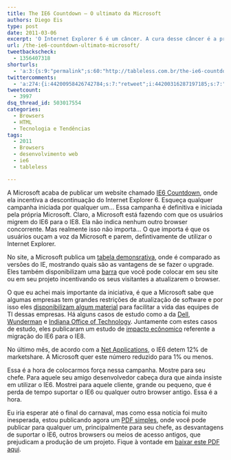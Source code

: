 ```yaml
---
title: The IE6 Countdown – O ultimato da Microsoft
authors: Diego Eis
type: post
date: 2011-03-06
excerpt: 'O Internet Explorer 6 é um câncer. A cura desse câncer é a própria Microsoft. Com a campanha The IE6 Countdown, a Microsoft quer diminuir para 1% o marketshare do IE6 no mundo! '
url: /the-ie6-countdown-ultimato-microsoft/
tweetbackscheck:
  - 1356407318
shorturls:
  - 'a:3:{s:9:"permalink";s:60:"http://tableless.com.br/the-ie6-countdown-ultimato-microsoft";s:7:"tinyurl";s:26:"http://tinyurl.com/3vr4pjw";s:4:"isgd";s:19:"http://is.gd/oJLCvH";}'
twittercomments:
  - 'a:274:{i:44200958426742784;s:7:"retweet";i:44200316287197185;s:7:"retweet";i:44201058775470080;s:7:"retweet";i:44201131861229568;s:7:"retweet";i:44201125720764417;s:7:"retweet";i:44201389332758529;s:7:"retweet";i:44201379631341569;s:7:"retweet";i:44201347708493824;s:7:"retweet";i:44201236181954560;s:7:"retweet";i:44201155076702208;s:7:"retweet";i:44201400913235968;s:7:"retweet";i:44201398413430784;s:7:"retweet";i:44201617947496448;s:7:"retweet";i:44202134249545728;s:7:"retweet";i:44203219961917440;s:7:"retweet";i:44202902595715072;s:7:"retweet";i:44202522671452160;s:7:"retweet";i:44202489284792320;s:7:"retweet";i:44202245356666881;s:7:"retweet";i:44203257555456000;s:7:"retweet";i:44203973724487681;s:7:"retweet";i:44203540993949697;s:7:"retweet";i:44918217256353793;s:6:"137170";i:44204822500610048;s:7:"retweet";i:44204623187292162;s:7:"retweet";i:44204230856282112;s:7:"retweet";i:45299875943952384;s:6:"137180";i:44209937521459200;s:7:"retweet";i:44208984042905600;s:7:"retweet";i:44207762934218752;s:7:"retweet";i:44207019296690177;s:7:"retweet";i:44206952556937216;s:7:"retweet";i:44206753373622274;s:7:"retweet";i:44206716111433728;s:7:"retweet";i:44205958280388608;s:7:"retweet";i:44205809554571264;s:7:"retweet";i:44205613579902977;s:7:"retweet";i:44205503689146368;s:7:"retweet";i:44205389931233280;s:7:"retweet";i:44205352971026432;s:7:"retweet";i:44205240685314048;s:7:"retweet";i:44204878976909312;s:7:"retweet";i:44265102169485313;s:7:"retweet";i:44265066496917504;s:7:"retweet";i:44264896732467200;s:7:"retweet";i:44253724671086592;s:7:"retweet";i:44248943319715840;s:7:"retweet";i:44246503061065730;s:7:"retweet";i:44237468857401344;s:7:"retweet";i:44227234017452032;s:7:"retweet";i:44227049501622272;s:7:"retweet";i:44225491468697600;s:7:"retweet";i:44223826397118464;s:7:"retweet";i:44222513303134208;s:7:"retweet";i:44219715693977600;s:7:"retweet";i:44219598110851072;s:7:"retweet";i:44217242426146816;s:7:"retweet";i:44216842222452736;s:7:"retweet";i:44215466868228096;s:7:"retweet";i:44215037249863680;s:7:"retweet";i:44211757455126528;s:7:"retweet";i:44210651605893121;s:7:"retweet";i:44210515471372288;s:7:"retweet";i:44413233158823936;s:7:"retweet";i:44410800491872256;s:7:"retweet";i:44388797173084160;s:7:"retweet";i:44383229913993216;s:7:"retweet";i:44380101437173760;s:7:"retweet";i:44378940994883584;s:7:"retweet";i:44377890669867008;s:7:"retweet";i:44374406620905472;s:7:"retweet";i:44374352669589504;s:7:"retweet";i:44374077099610113;s:7:"retweet";i:44362971899641856;s:7:"retweet";i:44443518466400257;s:7:"retweet";i:44443291852353537;s:7:"retweet";i:44443243852738560;s:7:"retweet";i:44441077465366529;s:7:"retweet";i:44440997446418433;s:7:"retweet";i:44421450228170752;s:7:"retweet";i:44519264375414784;s:7:"retweet";i:44475457361543168;s:7:"retweet";i:44471837157105664;s:7:"retweet";i:44446424234078208;s:7:"retweet";i:44876768976437248;s:7:"retweet";i:44864131869839360;s:7:"retweet";i:44766508685082624;s:7:"retweet";i:44764510497677313;s:7:"retweet";i:44888641901821952;s:7:"retweet";i:44888628056428545;s:7:"retweet";i:45467849829003264;s:7:"retweet";i:45467828823928832;s:7:"retweet";i:45467552817750016;s:7:"retweet";i:45467485377544192;s:7:"retweet";i:45467906158505984;s:7:"retweet";i:45468205858308097;s:7:"retweet";i:45468186136686592;s:7:"retweet";i:45468158252945408;s:7:"retweet";i:45468128154632192;s:7:"retweet";i:45467923904593922;s:7:"retweet";i:45468433466404864;s:7:"retweet";i:45468364969222145;s:7:"retweet";i:45468336653467649;s:7:"retweet";i:45468328751415296;s:7:"retweet";i:45468464382607360;s:7:"retweet";i:45468573384196096;s:7:"retweet";i:45468693374828546;s:7:"retweet";i:45468973843759104;s:7:"retweet";i:45468895867437056;s:7:"retweet";i:45468745073827840;s:7:"retweet";i:45468742645317632;s:7:"retweet";i:45469206208184320;s:7:"retweet";i:45469188181065728;s:7:"retweet";i:45469271769350144;s:7:"retweet";i:45469444348198912;s:7:"retweet";i:45469319399866368;s:7:"retweet";i:45827064867201024;s:6:"137196";i:45469466221481985;s:7:"retweet";i:45470001930584064;s:7:"retweet";i:45469616255926272;s:7:"retweet";i:45909138991091712;s:6:"137199";i:45841263177641984;s:7:"retweet";i:45605627422183424;s:7:"retweet";i:45590673507880960;s:7:"retweet";i:45552739421401088;s:7:"retweet";i:45550728315535360;s:7:"retweet";i:45538106073550848;s:7:"retweet";i:45531079255404545;s:7:"retweet";i:45530687931039744;s:7:"retweet";i:45521842953396224;s:7:"retweet";i:45520238481117185;s:7:"retweet";i:45519745293881345;s:7:"retweet";i:45507702524358656;s:7:"retweet";i:45502298620825601;s:7:"retweet";i:45502192559468544;s:7:"retweet";i:45496897212907520;s:7:"retweet";i:45495654318997504;s:7:"retweet";i:45495514795474944;s:7:"retweet";i:45494066586193920;s:7:"retweet";i:45493308604166144;s:7:"retweet";i:45493271488757760;s:7:"retweet";i:45492426000969728;s:7:"retweet";i:45492405633417217;s:7:"retweet";i:45492079354327040;s:7:"retweet";i:45491754664869888;s:7:"retweet";i:45491633466249216;s:7:"retweet";i:45491554298769408;s:7:"retweet";i:45488570940665856;s:7:"retweet";i:45488012339056640;s:7:"retweet";i:45487556971855872;s:7:"retweet";i:45486236726599680;s:7:"retweet";i:45485674660503552;s:7:"retweet";i:45485209206001665;s:7:"retweet";i:45484537475633153;s:7:"retweet";i:45484446014644224;s:7:"retweet";i:45483816940351489;s:7:"retweet";i:45483610421215232;s:7:"retweet";i:45482830427463680;s:7:"retweet";i:45481440456085504;s:7:"retweet";i:45481424870051840;s:7:"retweet";i:45480557752225793;s:7:"retweet";i:45478418124521472;s:7:"retweet";i:45478282304557057;s:7:"retweet";i:45478245931556865;s:7:"retweet";i:45477132897497088;s:7:"retweet";i:45476698434711552;s:7:"retweet";i:45476562509893633;s:7:"retweet";i:45476343726604288;s:7:"retweet";i:45476334574632960;s:7:"retweet";i:45476188147294208;s:7:"retweet";i:45475262862852096;s:7:"retweet";i:45474729255112704;s:7:"retweet";i:45474471888433153;s:7:"retweet";i:45474264962441216;s:7:"retweet";i:45473878935482368;s:7:"retweet";i:45473835297939456;s:7:"retweet";i:45473225735540736;s:7:"retweet";i:45472470773407744;s:7:"retweet";i:45472429878943744;s:7:"retweet";i:45472372018528256;s:7:"retweet";i:45472256029237248;s:7:"retweet";i:45471831301431296;s:7:"retweet";i:45471677315944448;s:7:"retweet";i:45471461888114688;s:7:"retweet";i:45471429965254656;s:7:"retweet";i:45471391260225537;s:7:"retweet";i:45471051999752192;s:7:"retweet";i:45470911071129600;s:7:"retweet";i:45470585786081280;s:7:"retweet";i:45470580450926592;s:7:"retweet";i:45470496841674752;s:7:"retweet";i:45470467993251840;s:7:"retweet";i:45470370219835392;s:7:"retweet";i:45470195661279232;s:7:"retweet";i:45470099167121408;s:7:"retweet";i:52717223558643713;s:6:"137432";i:52717076527329280;s:6:"137433";i:52726138958647296;s:6:"137437";i:52725962911133696;s:6:"137438";i:52740812420808705;s:6:"137442";i:52729659229609984;s:7:"retweet";i:52728941982654464;s:7:"retweet";i:52728500926414849;s:7:"retweet";i:55376306480754688;s:7:"retweet";i:55334325859794945;s:7:"retweet";i:55324005615419392;s:7:"retweet";i:55279588921708544;s:7:"retweet";i:55277986068439040;s:7:"retweet";i:55273349097603072;s:7:"retweet";i:55270931379142656;s:7:"retweet";i:55270785698373633;s:7:"retweet";i:55269948414631936;s:7:"retweet";i:55267954429919232;s:7:"retweet";i:55267496575508480;s:7:"retweet";i:55267228513353728;s:7:"retweet";i:55266703201927168;s:7:"retweet";i:55107168638210048;s:7:"retweet";i:54955767052247040;s:7:"retweet";i:54955712769564673;s:7:"retweet";i:54955282945679360;s:7:"retweet";i:54954555917606912;s:7:"retweet";i:54947355098750977;s:7:"retweet";i:54939290752389120;s:7:"retweet";i:54929204378206208;s:7:"retweet";i:54926474913914881;s:7:"retweet";i:54920198649679874;s:7:"retweet";i:54913252592861185;s:7:"retweet";i:54913231814275072;s:7:"retweet";i:54912746617180160;s:7:"retweet";i:54909360136134656;s:7:"retweet";i:54906494260494336;s:7:"retweet";i:54905514068418561;s:7:"retweet";i:54904781621309440;s:7:"retweet";i:54904377458167810;s:7:"retweet";i:54904252786679808;s:7:"retweet";i:54903384473477120;s:7:"retweet";i:54903218345484288;s:7:"retweet";i:54902276220915712;s:7:"retweet";i:54901301640822785;s:7:"retweet";i:54901262646386688;s:7:"retweet";i:54901252345184256;s:7:"retweet";i:54900709614825473;s:7:"retweet";i:54900706792046592;s:7:"retweet";i:54900647794982912;s:7:"retweet";i:54900620355846144;s:7:"retweet";i:54900595492012033;s:7:"retweet";i:54900554467524608;s:7:"retweet";i:54900431595384832;s:7:"retweet";i:54900240259620865;s:7:"retweet";i:54900054913318912;s:7:"retweet";i:54900025418985472;s:7:"retweet";i:54899993986867201;s:7:"retweet";i:54899959274815488;s:7:"retweet";i:54899956171030528;s:7:"retweet";i:54899915050057728;s:7:"retweet";i:54899860473790464;s:7:"retweet";i:147268359002656768;s:7:"retweet";i:146373133451010048;s:7:"retweet";i:147310627893940224;s:7:"retweet";i:147266061123850241;s:7:"retweet";i:147270682210873344;s:7:"retweet";i:147192229222547456;s:7:"retweet";i:145696841873358849;s:7:"retweet";i:145696759518212096;s:7:"retweet";i:145694098244902912;s:7:"retweet";i:147322413720420352;s:7:"retweet";i:147185079955898368;s:7:"retweet";i:145698091977293825;s:7:"retweet";i:156175580763656192;s:7:"retweet";i:156002753397792768;s:7:"retweet";i:155987629962309632;s:7:"retweet";i:155973160985047040;s:7:"retweet";i:155963156668231681;s:7:"retweet";i:155959872939237376;s:7:"retweet";}'
tweetcount:
  - 3997
dsq_thread_id: 503017554
categories:
  - Browsers
  - HTML
  - Tecnologia e Tendências
tags:
  - 2011
  - Browsers
  - desenvolvimento web
  - ie6
  - tableless

---
```

A Microsoft acaba de publicar um website chamado <a href="http://migre.me/3ZQEi" title="IE6 Countdown" rel="external">IE6 Countdown</a>, onde ela incentiva a descontinuação do Internet Explorer 6. Esqueça qualquer campanha iniciada por qualquer um&#8230; Essa campanha é definitiva e iniciada pela própria Microsoft. Claro, a Microsoft está fazendo com que os usuários migrem do IE6 para o IE8. Ela não indica nenhum outro browser concorrente. Mas realmente isso não importa&#8230; O que importa é que os usuários ouçam a voz da Microsoft e parem, defintivamente de utilizar o Internet Explorer.

No site, a Microsoft publica um <a href="http://www.microsoft.com/windows/internet-explorer/compare/compare-versions.aspx" title="Tabela demonstrativa que compara os IEs" rel="external">tabela demonsrativa</a>, onde é comparado as versões do IE, mostrando quais são as vantagens de se fazer o upgrade. Eles também disponibilizam uma <a href="http://theie6countdown.com/join-us.html" rel="external">barra</a> que você pode colocar em seu site ou em seu projeto incentivando os seus visitantes a atualizarem o browser.

O que eu achei mais importante da iniciativa, é que a Microsoft sabe que algumas empresas tem grandes restrições de atualização de software e por isso eles <a href="http://theie6countdown.com/educate-others.html" title="Educando outros" rel="external">disponibilizam algum material</a> para facilitar a vida das equipes de TI dessas empresas. Há alguns casos de estudo como a da [Dell][1], [Wunderman][2] e [Indiana Office of Technology][3]. Juntamente com estes casos de estudo, eles publicaram um estudo de <a href="http://www.microsoft.com/downloads/en/details.aspx?FamilyID=85C49B47-0FA5-4068-A313-B39C2DCEDC1B&#038;displaylang=en" rel="external">impacto ecônomico</a> referente a migração do IE6 para o IE8.

No último mês, de acordo com a [Net Applications][4], o IE6 detem 12% de marketshare. A Microsoft quer este número reduzido para 1% ou menos.

Essa é a hora de colocarmos força nessa campanha. Mostre para seu chefe. Para aquele seu amigo desenvolvedor cabeça dura que ainda insiste em utilizar o IE6. Mostrei para aquele cliente, grande ou pequeno, que é perda de tempo suportar o IE6 ou qualquer outro browser antigo. Essa é a hora. 

Eu iria esperar até o final do carnaval, mas como essa notícia foi muito inesperada, estou publicando agora um <a href="http://tableless.com.br/browsers-antigos-guerra-contra-o-terror" title="Guerra contra o Terror - Como parar de dar suporte a browsers antigos" rel="external">PDF simples</a>, onde você pode publicar para qualquer um, principalmente para seu chefe, as desvantagens de suportar o IE6, outros browsers ou meios de acesso antigos, que prejudicam a produção de um projeto. Fique à vontade em [baixar este PDF aqui][5].

 [1]: http://www.microsoft.com/casestudies/Case_Study_Detail.aspx?CaseStudyID=4000008064
 [2]: http://www.microsoft.com/casestudies/Case_Study_Detail.aspx?CaseStudyID=4000008053
 [3]: http://www.microsoft.com/casestudies/Case_Study_Detail.aspx?CaseStudyID=4000008067
 [4]: http://redirectingat.com/?id=951X490024&xs=1&url=http%3A%2F%2Fwww.netapplications.com%2F&sref=http%3A%2F%2Fwww.techspot.com%2Fnews%2F42692-microsoft-launches-ie6-countdown-website.html
 [5]: http://tableless.com.br/browsers-antigos-guerra-contra-o-terror "Guerra contra o Terror - Como parar de dar suporte a browsers antigos"